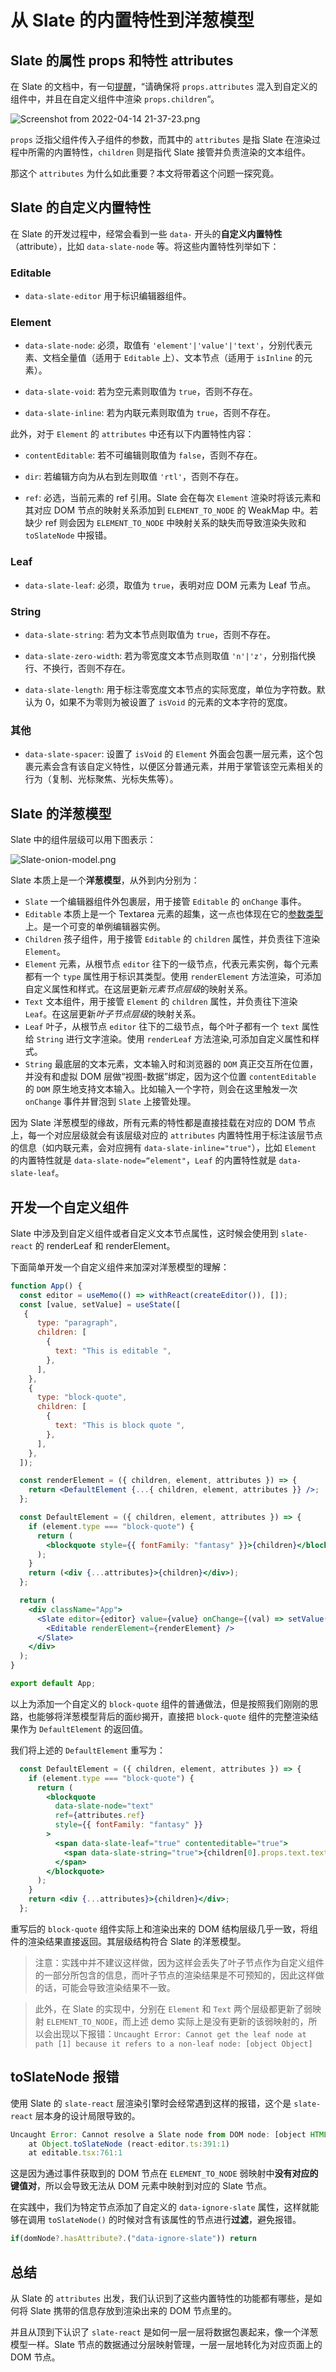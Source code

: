 # 从 Slate 的内置特性到洋葱模型

## Slate 的属性 props 和特性 attributes

在 Slate 的文档中，有一句[提醒](https://docs.slatejs.org/concepts/09-rendering#leaves)，“请确保将 `props.attributes` 混入到自定义的组件中，并且在自定义组件中渲染 `props.children`“。

![Screenshot from 2022-04-14 21-37-23.png](https://p6-juejin.byteimg.com/tos-cn-i-k3u1fbpfcp/eb64474cc4f44692bbf5db85a86abcf2~tplv-k3u1fbpfcp-watermark.image?)

`props` 泛指父组件传入子组件的参数，而其中的 `attributes` 是指 Slate 在渲染过程中所需的内置特性，`children` 则是指代 Slate 接管并负责渲染的文本组件。

那这个 `attributes` 为什么如此重要？本文将带着这个问题一探究竟。

## Slate 的自定义内置特性

在 Slate 的开发过程中，经常会看到一些 `data-` 开头的**自定义内置特性**（attribute），比如 `data-slate-node` 等。将这些内置特性列举如下：

### Editable

- `data-slate-editor` 用于标识编辑器组件。

### Element

- `data-slate-node`: 必须，取值有 `'element'|'value'|'text'`，分别代表元素、文档全量值（适用于 `Editable` 上）、文本节点（适用于 `isInline` 的元素）。

- `data-slate-void`: 若为空元素则取值为 `true`，否则不存在。

- `data-slate-inline`: 若为内联元素则取值为 `true`，否则不存在。

此外，对于 `Element` 的 `attributes` 中还有以下内置特性内容：

- `contentEditable`: 若不可编辑则取值为 `false`，否则不存在。

- `dir`: 若编辑方向为从右到左则取值 `'rtl'`，否则不存在。

- `ref`: 必选，当前元素的 ref 引用。Slate 会在每次 `Element` 渲染时将该元素和其对应 DOM 节点的映射关系添加到 `ELEMENT_TO_NODE` 的 WeakMap 中。若缺少 ref 则会因为 `ELEMENT_TO_NODE` 中映射关系的缺失而导致渲染失败和 `toSlateNode` 中报错。

### Leaf

- `data-slate-leaf`: 必须，取值为 `true`，表明对应 DOM 元素为 Leaf 节点。

### String

- `data-slate-string`: 若为文本节点则取值为 `true`，否则不存在。

- `data-slate-zero-width`: 若为零宽度文本节点则取值 `'n'|'z'`，分别指代换行、不换行，否则不存在。

- `data-slate-length`: 用于标注零宽度文本节点的实际宽度，单位为字符数。默认为 0，如果不为零则为被设置了 `isVoid` 的元素的文本字符的宽度。

### 其他

- `data-slate-spacer`: 设置了 `isVoid` 的 `Element` 外面会包裹一层元素，这个包裹元素会含有该自定义特性，以便区分普通元素，并用于掌管该空元素相关的行为（复制、光标聚焦、光标失焦等）。

## Slate 的洋葱模型

Slate 中的组件层级可以用下图表示：

![Slate-onion-model.png](https://p1-juejin.byteimg.com/tos-cn-i-k3u1fbpfcp/5b69848e1c7b4b1eb9e28cb17742320e~tplv-k3u1fbpfcp-watermark.image?)

Slate 本质上是一个**洋葱模型**，从外到内分别为：

- `Slate` 一个编辑器组件外包裹层，用于接管 `Editable` 的 `onChange` 事件。
- `Editable` 本质上是一个 Textarea 元素的超集，这一点也体现在它的[参数类型](https://github.com/ianstormtaylor/slate/blob/5160efeea492fa52c462e0a9f14189b5dc18c48e/packages/slate-react/src/components/editable.tsx#L110)上。是一个可变的单例编辑器实例。
- `Children` 孩子组件，用于接管 `Editable` 的 `children` 属性，并负责往下渲染 `Element`。
- `Element` 元素，从根节点 `editor` 往下的一级节点，代表元素实例，每个元素都有一个 `type` 属性用于标识其类型。使用 `renderElement` 方法渲染，可添加自定义属性和样式。在这层更新*元素节点层级*的映射关系。
- `Text` 文本组件，用于接管 `Element` 的 `children` 属性，并负责往下渲染 `Leaf`。在这层更新*叶子节点层级*的映射关系。
- `Leaf` 叶子，从根节点 `editor` 往下的二级节点，每个叶子都有一个 `text` 属性给 `String` 进行文字渲染。使用 `renderLeaf` 方法渲染,可添加自定义属性和样式。
- `String` 最底层的文本元素，文本输入时和浏览器的 `DOM` 真正交互所在位置，并没有和虚拟 DOM 层做“视图-数据”绑定，因为这个位置 `contentEditable` 的 `DOM` 原生地支持文本输入。比如输入一个字符，则会在这里触发一次 `onChange` 事件并冒泡到 `Slate` 上接管处理。

因为 Slate 洋葱模型的缘故，所有元素的特性都是直接挂载在对应的 DOM 节点上，每一个对应层级就会有该层级对应的 `attributes` 内置特性用于标注该层节点的信息（如内联元素，会对应拥有 `data-slate-inline="true"`），比如 `Element` 的内置特性就是 `data-slate-node=“element"`，`Leaf` 的内置特性就是 `data-slate-leaf`。

## 开发一个自定义组件

Slate 中涉及到自定义组件或者自定义文本节点属性，这时候会使用到 `slate-react` 的 renderLeaf 和 renderElement。

下面简单开发一个自定义组件来加深对洋葱模型的理解：

```jsx
function App() {
  const editor = useMemo(() => withReact(createEditor()), []);
  const [value, setValue] = useState([
   {
      type: "paragraph",
      children: [
        {
          text: "This is editable ",
        },
      ],
    },
    {
      type: "block-quote",
      children: [
        {
          text: "This is block quote ",
        },
      ],
    },
  ]);

  const renderElement = ({ children, element, attributes }) => {
    return <DefaultElement {...{ children, element, attributes }} />;
  };

  const DefaultElement = ({ children, element, attributes }) => {
    if (element.type === "block-quote") {
      return (
        <blockquote style={{ fontFamily: "fantasy" }}>{children}</blockquote>
      );
    }
    return (<div {...attributes}>{children}</div>);
  };

  return (
    <div className="App">
      <Slate editor={editor} value={value} onChange={(val) => setValue(val)}>
        <Editable renderElement={renderElement} />
      </Slate>
    </div>
  );
}

export default App;
```

以上为添加一个自定义的 `block-quote` 组件的普通做法，但是按照我们刚刚的思路，也能够将洋葱模型背后的面纱揭开，直接把 `block-quote` 组件的完整渲染结果作为 `DefaultElement` 的返回值。

我们将上述的 `DefaultElement` 重写为：

```jsx
  const DefaultElement = ({ children, element, attributes }) => {
    if (element.type === "block-quote") {
      return (
        <blockquote
          data-slate-node="text"
          ref={attributes.ref}
          style={{ fontFamily: "fantasy" }}
        >
          <span data-slate-leaf="true" contenteditable="true">
            <span data-slate-string="true">{children[0].props.text.text}</span>
          </span>
        </blockquote>
      );
    }
    return <div {...attributes}>{children}</div>;
  };
```

重写后的 `block-quote` 组件实际上和渲染出来的 DOM 结构层级几乎一致，将组件的渲染结果直接返回。其层级结构符合 Slate 的洋葱模型。

> 注意：实践中并不建议这样做，因为这样会丢失了叶子节点作为自定义组件的一部分所包含的信息，而叶子节点的渲染结果是不可预知的，因此这样做的话，可能会导致渲染结果不一致。

> 此外，在 Slate 的实现中，分别在 `Element` 和 `Text` 两个层级都更新了弱映射 `ELEMENT_TO_NODE`，而上述 demo 实际上是没有更新的该弱映射的，所以会出现以下报错：`Uncaught Error: Cannot get the leaf node at path [1] because it refers to a non-leaf node: [object Object]`

## toSlateNode 报错

使用 Slate 的 `slate-react` 层渲染引擎时会经常遇到这样的报错，这个是 `slate-react` 层本身的设计局限导致的。

```js
Uncaught Error: Cannot resolve a Slate node from DOM node: [object HTMLDivElement]
    at Object.toSlateNode (react-editor.ts:391:1)
    at editable.tsx:761:1
```

这是因为通过事件获取到的 DOM 节点在 `ELEMENT_TO_NODE` 弱映射中**没有对应的键值对**，所以会导致无法从 DOM 元素中映射到对应的 Slate 节点。

在实践中，我们为特定节点添加了自定义的 `data-ignore-slate` 属性，这样就能够在调用 `toSlateNode()` 的时候对含有该属性的节点进行**过滤**，避免报错。

```js
if(domNode?.hasAttribute?.("data-ignore-slate")) return
```

## 总结

从 Slate 的 `attributes` 出发，我们认识到了这些内置特性的功能都有哪些，是如何将 Slate 携带的信息存放到渲染出来的 DOM 节点里的。

并且从顶到下认识了 `slate-react` 是如何一层一层将数据包裹起来，像一个洋葱模型一样。Slate 节点的数据通过分层映射管理，一层一层地转化为对应页面上的 DOM 节点。
